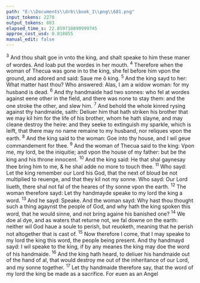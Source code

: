```yaml
---
path: "E:\\Documents\\drb\\book_1\\png\\681.png"
input_tokens: 2270
output_tokens: 803
elapsed_time_s: 22.859718899999745
approx_cost_usd: 0.018855
manual_edit: false
---
```

<sup>3</sup> And thou shalt goe in vnto the king, and shalt speake to him these maner of wordes. And Ioab put the wordes in her mouth. <sup>4</sup> Therefore when the woman of Thecua was gone in to the king, she fel before him vpon the ground, and adored and said: Saue me ô king. <sup>5</sup> And the king sayd to her: What matter hast thou? Who answered: Alas, I am a widow woman: for my husband is dead. <sup>6</sup> And thy handmaide had two sonnes: who fel at wordes against eene other in the field, and there was none to stay them: and the one stroke the other, and slew him. <sup>7</sup> And behold the whole kinred rysing against thy handmaide, saith: Deliuer him that hath striken his brother that we may kil him for the life of his brother, whom he hath slayne, and may cleane destroy the heire: and they seeke to extinguish my sparkle, which is leift, that there may no name remaine to my husband, nor reliques vpon the earth. <sup>8</sup> And the king said to the woman: Goe into thy house, and I wil geue commandement for thee. <sup>9</sup> And the woman of Thecua said to the king: Vpon me, my lord, be the iniquitie; and vpon the house of my father: but be the king and his throne innocent. <sup>10</sup> And the king said: He that shal gaynesay thee bring him to me, & he shal adde no more to touch thee. <sup>11</sup> Who sayd: Let the king remember our Lord his God, that the next of bloud be not multiplied to reuenge, and that they kil not my sonne. Who sayd: Our Lord liueth, there shal not fal of the heares of thy sonne vpon the earth. <sup>12</sup> The woman therefore sayd: Let thy handmayde speake to my lord the king a word. <sup>13</sup> And he sayd: Speake. And the woman sayd: Why hast thou thought such a thing agaynst the people of God, and why hath the king spoken this word, that he would sinne, and not bring againe his banished one? <sup>14</sup> We doe al dye, and as waters that returne not, we fal downe on the earth: neither wil God haue a soule to perish, but reuoketh, meaning that he perish not altogether that is cast of. <sup>15</sup> Now therefore I come, that I may speake to my lord the king this word, the people being present. And thy handmayd sayd: I wil speake to the king, if by any meanes the king may doe the word of his handmaide. <sup>16</sup> And the king hath heard, to deliuer his handmaide out of the hand of al, that would destroy me out of the inheritance of our Lord, and my sonne together. <sup>17</sup> Let thy handmaide therefore say, that the word of my lord the king be made as a sacrifice. For euen as an Angel

[^1]: David.

[^2]: OF KINGES. 661